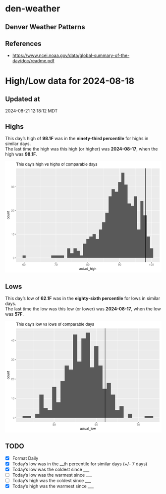 

# den-weather

## Denver Weather Patterns

## References

- <https://www.ncei.noaa.gov/data/global-summary-of-the-day/doc/readme.pdf>

# High/Low data for 2024-08-18

## Updated at

2024-08-21 12:18:12 MDT

## Highs

This day’s high of **98.1F** was in the **ninety-third percentile** for
highs in similar days.  
The last time the high was this high (or higher) was **2024-08-17**,
when the high was **98.1F**.

![](readme_files/figure-commonmark/unnamed-chunk-4-1.png)

## Lows

This day’s low of **62.1F** was in the **eighty-sixth percentile** for
lows in similar days.  
The last time the low was this low (or lower) was **2024-08-17**, when
the low was **57F**.

![](readme_files/figure-commonmark/unnamed-chunk-6-1.png)

## TODO

- [x] Format Daily
- [x] Today’s low was in the \_\_th percentile for similar days (+/- 7
  days)
- [x] Today’s low was the coldest since \_\_\_
- [ ] Today’s low was the warmest since \_\_\_
- [ ] Today’s high was the coldest since \_\_\_
- [x] Today’s high was the warmest since \_\_\_
